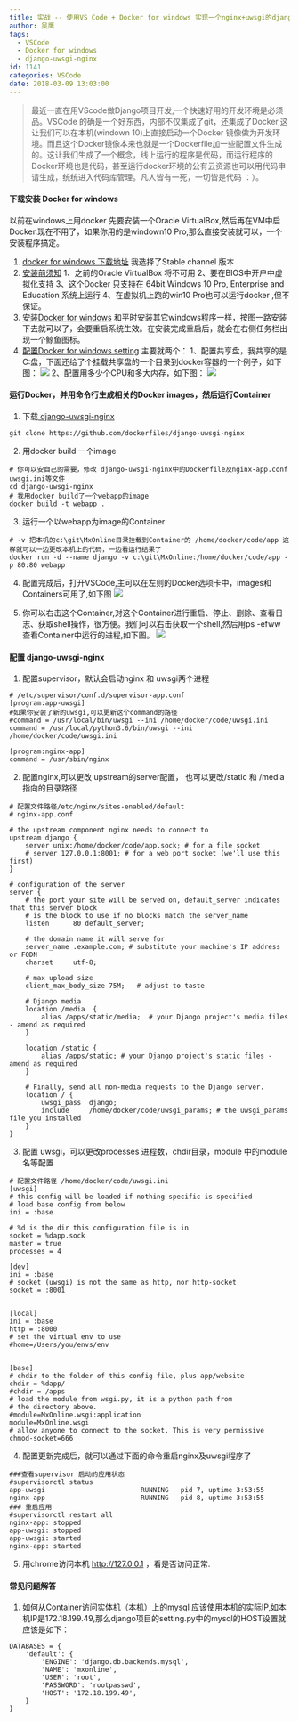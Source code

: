 ```yaml
---
title: 实战 -- 使用VS Code + Docker for windows 实现一个nginx+uwsgi的django快速开发环境
author: 吴鹰
tags:
  - VSCode
  - Docker for windows
  - django-uwsgi-nginx
id: 1141
categories: VSCode
date: 2018-03-09 13:03:00
---
```

>最近一直在用VScode做Django项目开发,一个快速好用的开发环境是必须品。VSCode 的确是一个好东西，内部不仅集成了git，还集成了Docker,这让我们可以在本机(windown 10)上直接启动一个Docker 镜像做为开发环境。而且这个Docker镜像本来也就是一个Dockerfile加一些配置文件生成的。这让我们生成了一个概念，线上运行的程序是代码，而运行程序的Docker环境也是代码，甚至运行docker环境的公有云资源也可以用代码申请生成，统统进入代码库管理。凡人皆有一死，一切皆是代码 ：）。


#### 下载安装 Docker for windows
以前在windows上用docker 先要安装一个Oracle VirtualBox,然后再在VM中启Docker.现在不用了，如果你用的是windown10 Pro,那么直接安装就可以，一个安装程序搞定。
1. [docker for windows 下载地址](https://docs.docker.com/docker-for-windows/install/#download-docker-for-windows)
我选择了Stable channel 版本
2. [安装前须知](https://docs.docker.com/docker-for-windows/install/#what-to-know-before-you-install)
    1、之前的Oracle VirtualBox 将不可用
    2、要在BIOS中开户中虚拟化支持
    3、这个Docker 只支持在 64bit Windows 10 Pro, Enterprise and Education 系统上运行
    4、在虚拟机上跑的win10 Pro也可以运行docker ,但不保证。
3. [安装Docker for windows](https://docs.docker.com/docker-for-windows/install/#install-docker-for-windows)
    和平时安装其它windows程序一样，按图一路安装下去就可以了，会要重启系统生效。在安装完成重启后，就会在右侧任务栏出现一个鲸鱼图标。
4. [配置Docker for windows setting](https://docs.docker.com/docker-for-windows/#docker-settings)
    主要就两个：
    1、配置共享盘，我共享的是C:盘，下面还给了个挂载共享盘的一个目录到docker容器的一个例子，如下图：
    ![](/images/2018-03-09-17-20-19.png)
    2、配置用多少个CPU和多大内存，如下图：
![](/images/2018-03-09-17-22-37.png)
#### 运行Docker，并用命令行生成相关的Docker images，然后运行Container
1. 下载[ django-uwsgi-nginx](https://github.com/dockerfiles/django-uwsgi-nginx) 
```
git clone https://github.com/dockerfiles/django-uwsgi-nginx
```
2. 用docker build 一个image
```
# 你可以安自己的需要，修改 django-uwsgi-nginx中的Dockerfile及nginx-app.conf uwsgi.ini等文件
cd django-uwsgi-nginx
# 我用docker build了一个webapp的image
docker build -t webapp .
```
3. 运行一个以webapp为image的Container
```
# -v 把本机的c:\git\MxOnline目录挂载到Container的 /home/docker/code/app 这样就可以一边更改本机上的代码，一边看运行结果了
docker run -d --name django -v c:\git\MxOnline:/home/docker/code/app -p 80:80 webapp
```

4. 配置完成后，打开VSCode,主可以在左则的Docker选项卡中，images和Containers可用了,如下图 
![](/images/2018-03-09-17-39-04.png)

5. 你可以右击这个Container,对这个Container进行重启、停止、删除、查看日志、获取shell操作，很方便。我们可以右击获取一个shell,然后用ps -efww 查看Container中运行的进程,如下图。
![](/images/2018-03-09-20-55-46.png)

#### 配置 django-uwsgi-nginx
1. 配置supervisor，默认会启动nginx 和 uwsgi两个进程
```
# /etc/supervisor/conf.d/supervisor-app.conf
[program:app-uwsgi]
#如果你安装了新的uwsgi,可以更新这个command的路径
#command = /usr/local/bin/uwsgi --ini /home/docker/code/uwsgi.ini
command = /usr/local/python3.6/bin/uwsgi --ini /home/docker/code/uwsgi.ini

[program:nginx-app]
command = /usr/sbin/nginx
```
2. 配置nginx,可以更改 upstream的server配置， 也可以更改/static 和 /media指向的目录路径
```
# 配置文件路径/etc/nginx/sites-enabled/default
# nginx-app.conf

# the upstream component nginx needs to connect to
upstream django {
    server unix:/home/docker/code/app.sock; # for a file socket
    # server 127.0.0.1:8001; # for a web port socket (we'll use this first)
}

# configuration of the server
server {
    # the port your site will be served on, default_server indicates that this server block
    # is the block to use if no blocks match the server_name
    listen      80 default_server;

    # the domain name it will serve for
    server_name .example.com; # substitute your machine's IP address or FQDN
    charset     utf-8;

    # max upload size
    client_max_body_size 75M;   # adjust to taste

    # Django media
    location /media  {
        alias /apps/static/media;  # your Django project's media files - amend as required
    }

    location /static {
        alias /apps/static; # your Django project's static files - amend as required
    }

    # Finally, send all non-media requests to the Django server.
    location / {
        uwsgi_pass  django;
        include     /home/docker/code/uwsgi_params; # the uwsgi_params file you installed
    }
}
```
3. 配置 uwsgi，可以更改processes 进程数，chdir目录，module 中的module名等配置
```
# 配置文件路径 /home/docker/code/uwsgi.ini
[uwsgi]
# this config will be loaded if nothing specific is specified
# load base config from below
ini = :base

# %d is the dir this configuration file is in
socket = %dapp.sock
master = true
processes = 4

[dev]
ini = :base
# socket (uwsgi) is not the same as http, nor http-socket
socket = :8001


[local]
ini = :base
http = :8000
# set the virtual env to use
#home=/Users/you/envs/env


[base]
# chdir to the folder of this config file, plus app/website
chdir = %dapp/
#chdir = /apps
# load the module from wsgi.py, it is a python path from
# the directory above.
#module=MxOnline.wsgi:application
module=MxOnline.wsgi
# allow anyone to connect to the socket. This is very permissive
chmod-socket=666
```

4. 配置更新完成后，就可以通过下面的命令重启nginx及uwsgi程序了
```
###查看supervisor 启动的应用状态
#supervisorctl status
app-uwsgi                        RUNNING   pid 7, uptime 3:53:55
nginx-app                        RUNNING   pid 8, uptime 3:53:55
### 重启应用
#supervisorctl restart all
nginx-app: stopped
app-uwsgi: stopped
app-uwsgi: started
nginx-app: started
```
5. 用chrome访问本机 http://127.0.0.1 ，看是否访问正常.

#### 常见问题解答
1. 如何从Container访问实体机（本机）上的mysql
应该使用本机的实际IP,如本机IP是172.18.199.49,那么django项目的setting.py中的mysql的HOST设置就应该是如下：
```
DATABASES = {
    'default': {
        'ENGINE': 'django.db.backends.mysql',
        'NAME': 'mxonline',
        'USER': 'root',
        'PASSWORD': 'rootpasswd',
        'HOST': '172.18.199.49',
    }
}
```